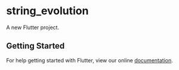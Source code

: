 # string_evolution

A new Flutter project.

## Getting Started

For help getting started with Flutter, view our online
[documentation](http://flutter.io/).
